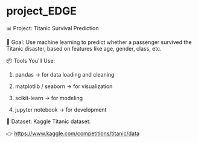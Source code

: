 # project_EDGE
📊 Project: Titanic Survival Prediction

🧠 Goal:
Use machine learning to predict whether a passenger survived the Titanic disaster, based on features like age, gender, class, etc.

📦 Tools You'll Use:
 
 1. pandas → for data loading and cleaning

2. matplotlib / seaborn → for visualization

3. scikit-learn → for modeling

4. jupyter notebook → for development

🔗 Dataset:
Kaggle Titanic dataset:
 
 👉 https://www.kaggle.com/competitions/titanic/data

